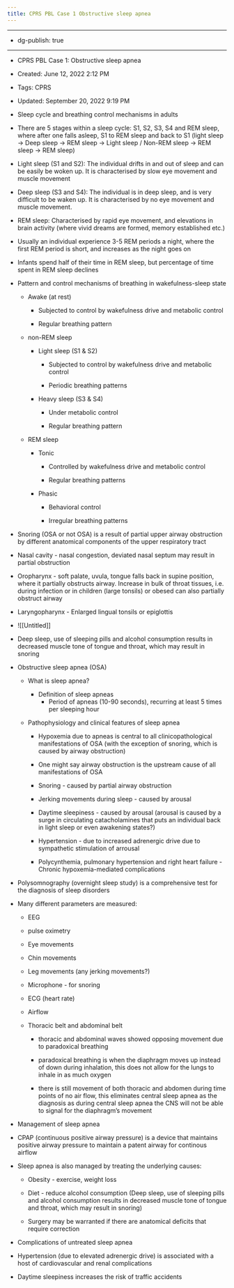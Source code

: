 ```yaml
---
title: CPRS PBL Case 1 Obstructive sleep apnea
---
```


- --

- dg-publish: true

- --

- CPRS PBL Case 1: Obstructive sleep apnea

- Created: June 12, 2022 2:12 PM

- Tags: CPRS

- Updated: September 20, 2022 9:19 PM

- Sleep cycle and breathing control mechanisms in adults

- There are 5 stages within a sleep cycle: S1, S2, S3, S4 and REM sleep, where after one falls asleep, S1 to REM sleep and back to S1 (light sleep -> Deep sleep -> REM sleep -> Light sleep / Non-REM sleep -> REM sleep -> REM sleep)

- Light sleep (S1 and S2): The individual drifts in and out of sleep and can be easily be woken up. It is characterised by slow eye movement and muscle movement

- Deep sleep (S3 and S4): The individual is in deep sleep, and is very difficult to be waken up. It is characterised by no eye movement and muscle movement.

- REM sleep: Characterised by rapid eye movement, and elevations in brain activity (where vivid dreams are formed, memory established etc.)

- Usually an individual experience 3-5 REM periods a night, where the first REM period is short, and increases as the night goes on

- Infants spend half of their time in REM sleep, but percentage of time spent in REM sleep declines

- Pattern and control mechanisms of breathing in wakefulness-sleep state
	 - Awake (at rest)
		 - Subjected to control by wakefulness drive and metabolic control

		 - Regular breathing pattern

	 - non-REM sleep
		 - Light sleep (S1 & S2)
			 - Subjected to control by wakefulness drive and metabolic control

			 - Periodic breathing patterns

		 - Heavy sleep (S3 & S4)
			 - Under metabolic control

			 - Regular breathing pattern

	 - REM sleep
		 - Tonic
			 - Controlled by wakefulness drive and metabolic control

			 - Regular breathing patterns

		 - Phasic
			 - Behavioral control

			 - Irregular breathing patterns

- Snoring (OSA or not OSA) is a result of partial upper airway obstruction by different anatomical components of the upper respiratory tract

- Nasal cavity - nasal congestion, deviated nasal septum may result in partial obstruction

- Oropharynx - soft palate, uvula, tongue falls back in supine position, where it partially obstructs airway. Increase in bulk of throat tissues, i.e. during infection or in children (large tonsils) or obesed can also partially obstruct airway

- Laryngopharynx - Enlarged lingual tonsils or epiglottis

- ![[Untitled]]

- Deep sleep, use of sleeping pills and alcohol consumption results in decreased muscle tone of tongue and throat, which may result in snoring

- Obstructive sleep apnea (OSA)
	 - What is sleep apnea?
		 - Definition of sleep apneas
			 - Period of apneas (10-90 seconds), recurring at least 5 times per sleeping hour

	 - Pathophysiology and clinical features of sleep apnea
		 - Hypoxemia due to apneas is central to all clinicopathological manifestations of OSA (with the exception of snoring, which is caused by airway obstruction)

		 - One might say airway obstruction is the upstream cause of all manifestations of OSA

		 - Snoring - caused by partial airway obstruction

		 - Jerking movements during sleep - caused by arousal

		 - Daytime sleepiness - caused by arousal (arousal is caused by a surge in circulating catacholamines that puts an individual back in light sleep or even awakening states?)

		 - Hypertension - due to increased adrenergic drive due to sympathetic stimulation of arrousal

		 - Polycynthemia, pulmonary hypertension and right heart failure - Chronic hypoxemia-mediated complications

- Polysomnography (overnight sleep study) is a comprehensive test for the diagnosis of sleep disorders

- Many different parameters are measured:
	 - EEG

	 - pulse oximetry

	 - Eye movements

	 - Chin movements

	 - Leg movements (any jerking movements?)

	 - Microphone - for snoring

	 - ECG (heart rate)

	 - Airflow

	 - Thoracic belt and abdominal belt
		 - thoracic and abdominal waves showed opposing movement due to paradoxical breathing

		 - paradoxical breathing is when the diaphragm moves up instead of down during inhalation, this does not allow for the lungs to inhale in as much oxygen

		 - there is still movement of both thoracic and abdomen during time points of no air flow, this eliminates central sleep apnea as the diagnosis as during central sleep apnea the CNS will not be able to signal for the diaphragm’s movement

- Management of sleep apnea

- CPAP (continuous positive airway pressure) is a device that maintains positive airway pressure to maintain a patent airway for continous airflow

- Sleep apnea is also managed by treating the underlying causes:
	 - Obesity - exercise, weight loss

	 - Diet - reduce alcohol consumption (Deep sleep, use of sleeping pills and alcohol consumption results in decreased muscle tone of tongue and throat, which may result in snoring)

	 - Surgery may be warranted if there are anatomical deficits that require correction

- Complications of untreated sleep apnea

- Hypertension (due to elevated adrenergic drive) is associated with a host of cardiovascular and renal complications

- Daytime sleepiness increases the risk of traffic accidents
